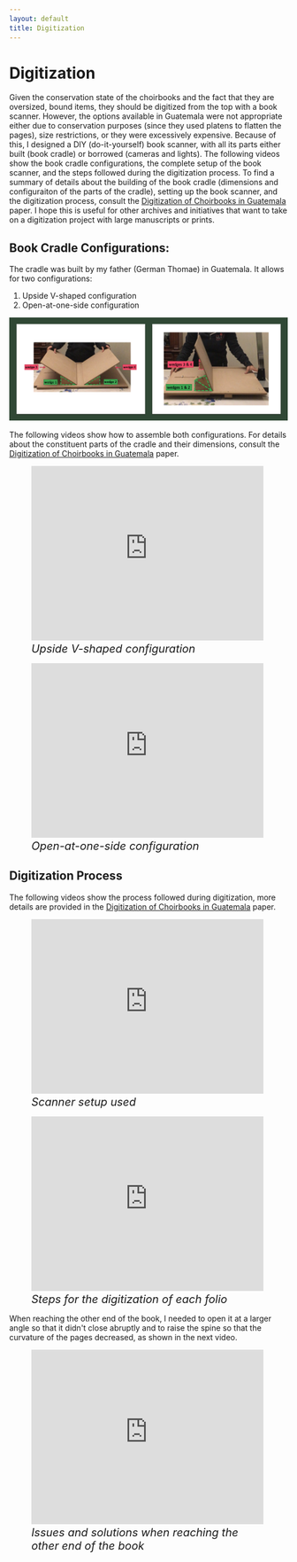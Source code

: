 ```yaml
---
layout: default
title: Digitization
---
```


# Digitization

Given the conservation state of the choirbooks and the fact that they are oversized, bound items, they should be digitized from the top with a book scanner. However, the options available in Guatemala were not appropriate either due to conservation purposes (since they used platens to flatten the pages), size restrictions, or they were excessively expensive. Because of this, I designed a DIY (do-it-yourself) book scanner, with all its parts either built (book cradle) or borrowed (cameras and lights). The following videos show the book cradle configurations, the complete setup of the book scanner, and the steps followed during the digitization process. To find a summary of details about the building of the book cradle (dimensions and configuraiton of the parts of the cradle), setting up the book scanner, and the digitization process, consult the [Digitization of Choirbooks in Guatemala](/assets/papers/thomae_2022_dlfm_digitization_publication.pdf) paper. I hope this is useful for other archives and initiatives that want to take on a digitization project with large manuscripts or prints.


## Book Cradle Configurations:

The cradle was built by my father (German Thomae) in Guatemala. It allows for two configurations:

1. Upside V-shaped configuration
2. Open-at-one-side configuration

<img src="/assets/images/cradle_two_configs.png" alt="Music information retrieval pipeline" width="720">

The following videos show how to assemble both configurations. For details about the constituent parts of the cradle and their dimensions, consult the [Digitization of Choirbooks in Guatemala](/assets/papers/thomae_2022_dlfm_digitization_publication.pdf) paper.

<figure>
   <iframe width="420" height="315" src="https://www.youtube.com/embed/VDbJQSMjB0s" frameborder="0" allowfullscreen></iframe>
   	<figcaption style="font-size:15pt; font-style:italic">Upside V-shaped configuration</figcaption>
</figure>

<figure>
   <iframe width="420" height="315" src="https://www.youtube.com/embed/ULAE4sE2Wqg" frameborder="0" allowfullscreen></iframe>
   <figcaption style="font-size:15pt; font-style:italic">Open-at-one-side configuration</figcaption>
</figure>


## Digitization Process

The following videos show the process followed during digitization, more details are provided in the [Digitization of Choirbooks in Guatemala](/assets/papers/thomae_2022_dlfm_digitization_publication.pdf) paper.

<figure>
   <iframe width="420" height="315" src="https://www.youtube.com/embed/zouvKiE6QYg" frameborder="0" allowfullscreen></iframe>
   <figcaption style="font-size:15pt; font-style:italic">Scanner setup used</figcaption>
</figure>

<figure>
   <iframe width="420" height="315" src="https://www.youtube.com/embed/4KFCom8Vndo" frameborder="0" allowfullscreen></iframe>
   <figcaption style="font-size:15pt; font-style:italic">Steps for the digitization of each folio</figcaption>
</figure>

When reaching the other end of the book, I needed to open it at a larger angle so that it didn't close abruptly and to raise the spine so that the curvature of the pages decreased, as shown in the next video. 

<figure>
   <iframe width="420" height="315" src="https://www.youtube.com/embed/cDn3b8RsQBM" frameborder="0" allowfullscreen></iframe>
   <figcaption style="font-size:15pt; font-style:italic">Issues and solutions when reaching the other end of the book</figcaption>
</figure>
